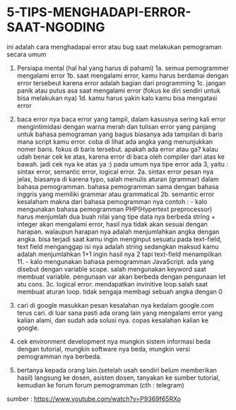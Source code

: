 # 5-TIPS-MENGHADAPI-ERROR-SAAT-NGODING
ini adalah cara menghadapai error atau bug saat melakukan pemograman secara umum

1.  Persiapa mental (hal hal yang harus di pahami)
    1a. semua pemogrammer mengalami error
    1b. saat mengalami error, kamu harus berdamai dengan error tersebeut karena error adalah bagian dari programming
    1c. jangan panik atau putus asa saat mengalami error (fokus ke diri sendiri untuk bisa melakukan nya)
    1d. kamu harus yakin kalo kamu bisa mengatasi error
    
2.  baca error nya
    baca error yang tampil, dalam kasusnya sering kali error mengintimidasi dengan warna merah dan tulisan error yang panjang
    untuk bahasa pemograman yang bagus biasanya ada tampilan di baris mana script kamu error. coba di lihat ada angka yang menunjukkan nomer baris. fokus di baris tersebut. apakah ada error atau ga? kalau udah benar cek ke atas, karena error di baca oleh compiler dari atas ke bawah. jadi cek nya ke atas ya :)
    pada umum nya tipe error ada 3, yaitu : sintax error, semantic error, logical error.
    2a. sintax error
        pesan nya jelas, biasanya di karena typo, salah menulis aturan (grammar) dalam bahasa pemogramman. bahasa pemogramman sama dengan bahasa inggris yang memiliki grammar atau grammatical
    2b. semantic error
        kesalaham makna dari bahasa pemogramman nya 
        contoh : 
        - kalo mengunakan bahasa pemogramman PHP(Hypertext preprocessor) harus menjumlah dua buah nilai yang tipe data nya berbeda string + integer akan mengalami error, hasil nya tidak akan sesuai dengan harapan. walaupun harapan nya adalah menjumlahkan angka dengan angka. bisa terjadi saat kamu ingin menginput sesuatu pada text-field, text field menganggap isi nya adalah string sedangkan maksud kamu adalah menjumlahkan 1+1 ingin hasil nya 2 tapi text-field menampilkan 11.
        - kalo mengunakan bahasa pemogramman JavaScript. ada yang disebut dengan variable scope. salah mengunakan keyword saat membuat variable. pengunaan var akan berbeda dengan pengunaan let atu cons.
    3c. logical error.
        mendapatkan invinitive loop.salah saat membuat aturan loop.
        tidak sengaja membagi sebuah angka dengan 0
3.  cari di google
    masukkan pesan kesalahan nya kedalam google.com terus cari. di luar sana pasti ada orang lain yang mengalami error yang kalian alami, dan sudah ada solusi nya.
    copas kesalahan kalian ke google.
4.  cek environment development nya
    mungkin sistem informasi beda dengan tutorial, mungkin software nya beda, mungkin versi pemogramman nya berbeda.
5.  bertanya kepada orang lain.(setelah usah sendiri belum memberikan hasil)
    langsung ke dosen, asisten dosen, tanyakan ke sumber tutorial, kemudian ke forum forum pemogramman (cth : telegram)
    
sumber : https://www.youtube.com/watch?v=P9369f65RXo
